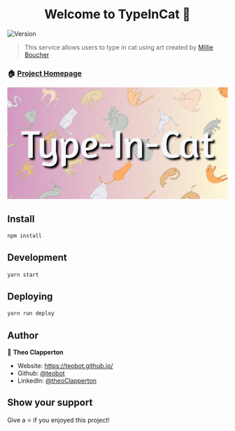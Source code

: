 <h1 align="center">Welcome to TypeInCat 👋</h1>
<p>
  <img alt="Version" src="https://img.shields.io/badge/version-0.1.0-blue.svg?cacheSeconds=2592000" />
</p>

> This service allows users to type in cat using art created by <a href="https://millieboucher.myportfolio.com/">Millie Boucher</a>

### 🏠 [Project Homepage](https://teobot.github.io/typeInCat/)


![alt text](https://github.com/teobot/typeInCat/blob/main/src/img/typeincat.png?raw=true)


## Install

```sh
npm install
```

## Development

```sh
yarn start
```

## Deploying

```sh
yarn run deploy
```

## Author

👤 **Theo Clapperton**

* Website: https://teobot.github.io/
* Github: [@teobot](https://github.com/teobot)
* LinkedIn: [@theoClapperton](https://linkedin.com/in/theoClapperton)

## Show your support

Give a ⭐️ if you enjoyed this project!
